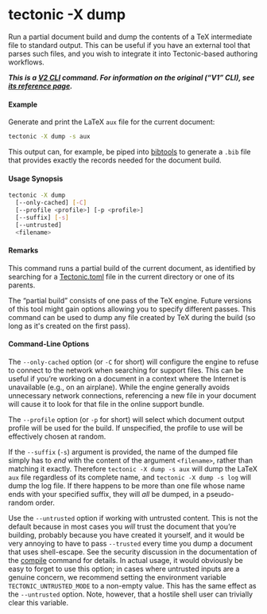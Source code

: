 # tectonic -X dump

Run a partial document build and dump the contents of a TeX intermediate file to
standard output. This can be useful if you have an external tool that parses
such files, and you wish to integrate it into Tectonic-based authoring
workflows.

***This is a [V2 CLI][v2cli-ref] command. For information on the original (“V1”
CLI), see [its reference page][v1cli-ref].***

[v2cli-ref]: ../ref/v2cli.md
[v1cli-ref]: ../ref/v1cli.md

#### Example

Generate and print the LaTeX `aux` file for the current document:

```sh
tectonic -X dump -s aux
```

This output can, for example, be piped into [bibtools] to generate a `.bib` file
that provides exactly the records needed for the document build.

[bibtools]: https://github.com/pkgw/bibtools/

#### Usage Synopsis

```sh
tectonic -X dump
  [--only-cached] [-C]
  [--profile <profile>] [-p <profile>]
  [--suffix] [-s]
  [--untrusted]
  <filename>
```

#### Remarks

This command runs a partial build of the current document, as identified by
searching for a [Tectonic.toml][tectonic-toml] file in the current directory or
one of its parents.

[tectonic-toml]: ../ref/tectonic-toml.md

The “partial build” consists of one pass of the TeX engine. Future versions of
this tool might gain options allowing you to specify different passes. This
command can be used to dump any file created by TeX during the build (so long
as it's created on the first pass).

#### Command-Line Options

The `--only-cached` option (or `-C` for short) will configure the engine to
refuse to connect to the network when searching for support files. This can be
useful if you’re working on a document in a context where the Internet is
unavailable (e.g., on an airplane). While the engine generally avoids
unnecessary network connections, referencing a new file in your document will
cause it to look for that file in the online support bundle.

The `--profile` option (or `-p` for short) will select which document output
profile will be used for the build. If unspecified, the profile to use will be
effectively chosen at random.

If the `--suffix` (`-s`) argument is provided, the name of the dumped file
simply has to *end* with the content of the argument `<filename>`, rather than
matching it exactly. Therefore `tectonic -X dump -s aux` will dump the LaTeX
`aux` file regardless of its complete name, and `tectonic -X dump -s log` will
dump the log file. If there happens to be more than one file whose name ends
with your specified suffix, they will *all* be dumped, in a pseudo-random order.

Use the `--untrusted` option if working with untrusted content. This is not the
default because in most cases you *will* trust the document that you’re
building, probably because you have created it yourself, and it would be very
annoying to have to pass `--trusted` every time you dump a document that uses
shell-escape. See the security discussion in the documentation of the
[compile](./compile.md) command for details. In actual usage, it would obviously
be easy to forget to use this option; in cases where untrusted inputs are a
genuine concern, we recommend setting the environment variable
`TECTONIC_UNTRUSTED_MODE` to a non-empty value. This has the same effect as the
`--untrusted` option. Note, however, that a hostile shell user can trivially
clear this variable.
